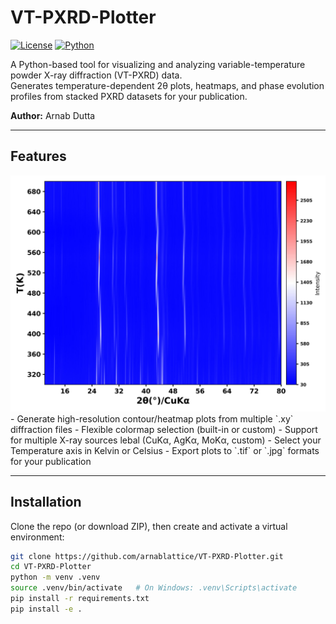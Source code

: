 # VT-PXRD-Plotter

[![License](https://img.shields.io/badge/license-MIT-blue.svg)](LICENSE)
[![Python](https://img.shields.io/badge/python-3.8%2B-blue.svg)](https://www.python.org/downloads/)

A Python-based tool for visualizing and analyzing variable-temperature powder X-ray diffraction (VT-PXRD) data.  
Generates temperature-dependent 2θ plots, heatmaps, and phase evolution profiles from stacked PXRD datasets for your publication.

**Author:** Arnab Dutta

---

## Features
<img src="https://github.com/arnablattice/VT-PXRD-Plotter/blob/de023f7ab2b6aecff608d1a6a518e558c0b86c9f/example/heatmap_plot.jpg?raw=true" width="600">
-  Generate high-resolution contour/heatmap plots from multiple `.xy` diffraction files  
-  Flexible colormap selection (built-in or custom)  
-  Support for multiple X-ray sources lebal (CuKα, AgKα, MoKα, custom)  
-  Select your Temperature axis in Kelvin or Celsius  
-  Export plots to `.tif` or `.jpg` formats for your publication

---

## Installation

Clone the repo (or download ZIP), then create and activate a virtual environment:

```bash
git clone https://github.com/arnablattice/VT-PXRD-Plotter.git
cd VT-PXRD-Plotter
python -m venv .venv
source .venv/bin/activate   # On Windows: .venv\Scripts\activate
pip install -r requirements.txt
pip install -e .
